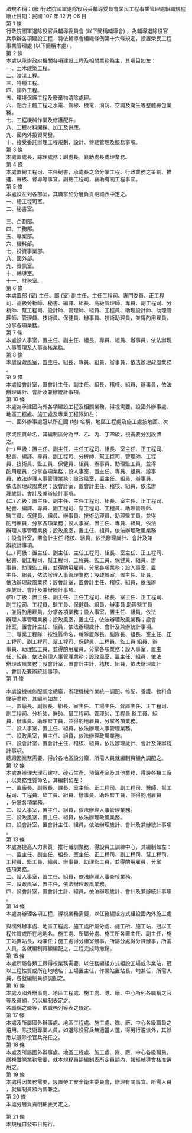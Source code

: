 法規名稱：(廢)行政院國軍退除役官兵輔導委員會榮民工程事業管理處組織規程  
廢止日期：民國 107 年 12 月 06 日  
第 1 條  
行政院國軍退除役官兵輔導委員會 (以下簡稱輔導會) ，為輔導退除役官  
兵承辦各項建設工程，特依輔導會組織條例第十六條規定，設置榮民工程  
事業管理處 (以下簡稱本處) 。  
第 2 條  
本處以承辦政府機關各項建設工程及相關業務為主，其項目如左：  
一、土木建築工程。  
二、浚渫工程。  
三、特種工程。  
四、國外工程。  
五、環境保護工程及廢棄物清除處理。  
六、配合主體工程之水電、管線、機電、消防、空調及衛生等整體總包業  
務。  
七、工程機械作業及修護配件。  
八、工程材料開採、加工及供應。  
九、國內外投資開發。  
十、接受委託辦理工程規劃、設計、營建管理及服務事項。  
第 3 條  
本處置處長，綜理處務；副處長，襄助處長處理業務。  
第 4 條  
本處置總工程司、主任秘書，承處長之命分掌工程、行政業務之策劃、推  
進、審核、督導等事宜。副總工程司，襄助有關工程事宜。  
第 5 條  
本處設左列各部室，其職掌於分層負責明細表中定之。  
一、總工程司室。  
二、秘書室。  


三、企劃部。  
四、工務部。  
五、專案部。  
六、機料部。  
七、投資事業部。  
八、國外部。  
九、資訊室。  
十、輔導室。  
十一、財務室。  
第 6 條  
本處置部 (室) 主任、部 (室) 副主任、主任工程司、專門委員、正工程  
司、高級分析師、秘書、編譯、組長、高級管理師、專員、副工程司、分  
析師、幫工程司、設計師、管理師、組員、工程員、助理設計師、助理管  
理師、管理員、技術員、保健員、辦事員、技術助理員，並得酌用雇員，  
分掌各項業務。  
第 7 條  
本處設人事室，置主任、副主任、組長、專員、組員、辦事員，依法辦理  
人事管理及人事查核業務。  
第 8 條  
本處設政風室，置主任、組長、專員、組員、辦事員，依法辦理政風業務  
。  
第 9 條  
本處設會計室，置會計主任、副主任、組長、稽核、組員、辦事員，依法  
辦理歲計、會計及兼辦統計事項。  
第 10 條  
本處為承建國內外各項建設工程及相關業務，得視需要，設國外辦事處、  
地區工程處、施工處及專業工程隊如左：  
一、國外辦事處冠以所在國 (地) 名稱，地區工程處及施工處按地區、次  


序或性質命名，其編制區分為甲、乙、丙、丁四級，視需要分別設置  
之。  
(一) 甲級：置主任、副主任、主任工程司、組長、室主任、正工程司、  
秘書、編譯、專員、副工程司、分析師、幫工程司、管理師、工程  
員、技術員、監工員、保健員、組員、辦事員、助理監工員，並得  
酌用雇員，分掌各項業務；設人事室，置主任、專員、組員、辦事  
員，依法辦理人事管理業務；設政風室，置主任、組員、辦事員，  
依法辦理政風業務；設會計室，置會計主任、稽核、組員，依法辦  
理歲計、會計及兼辦統計事項。  
(二) 乙級：置主任、副主任、主任工程司、組長、室主任、正工程司、  
秘書、編譯、專員、副工程司、幫工程司、工程員、助理管理師、  
監工員、保健員、組員、辦事員、技術助理員、助理監工員，並得  
酌用雇員，分掌各項業務；設人事室，置主任、專員、組員，依法  
辦理人事管理業務；設政風室，置主任、組員，依法辦理政風業務  
；設會計室，置會計主任 稽核、組員，依法辦理歲計、會計及兼  
辦統計事項。  
(三) 丙級：置主任、副主任、主任工程司、組長、室主任、正工程司、  
秘書、副工程司、幫工程司、工程員、監工員、保健員、組員、辦  
事員、助理監工員，並得酌用雇員，分掌各項業務；設人事室，置  
主任、組員，依法辦理人事管理業務；設政風室，置主任、組員，  
依法辦理政風業務；設會計室，置會計主任、稽核、組員，依法辦  
理歲計、會計及兼辦統計事項。  
(四) 丁級：置主任、副主任、主任工程司、組長、室主任、正工程司、  
副工程司、工程員、監工員、保健員、組員、辦事員 助理監工員  
，並得酌用雇員，分掌各項業務；設人事室，置主任、組員，依法  
辦理人事管理業務；設政風室，置主任，依法辦理政風業務；設會  
計室，置會計主任、組員，依法辦理歲計、會計及兼辦統計事項。  
二、專業工程隊：按性質命名，每隊置隊長、副隊長、組長、室主任、正  
工程司、副工程司、幫工程司、保健員、工程員、監工員 組員、辦  
事員、助理監工員，並得酌用雇員，分掌各項業務；設人事室，置主  
任、組員，依法辦理人事管理業務；設政風室，置主任、組員，依法  
辦理政風業務；設會計室，置會計主計、稽核、組員，依法辦理歲計  
、會計及兼辦統計事項。  
第 11 條  


本處設機械修配調度總廠，辦理機械作業統一調配、修配、養護、物料倉  
儲等業務，其編制如左：  
一、置廠長、副廠長、組長、室主任、工場主任、倉庫主任、正工程司、  
副工程司、分析師、醫師、幫工程司、管理師、工程員 監工員、組  
員、辦事員、助理監工員，並得酌用雇員，分掌各項業務。  
二、設人事室，置主任、組員，依法辦理人事管理業務。  
三、設政風室，置主任、組員，依法辦理政風業務。  
四、設會計室，置會計主任、稽核、組員，依法辦理歲計、會計及兼辦統  
計事項。  
總廠因業務需要，得於各地區設分廠，所需人員就編制員額內調配之。  
第 12 條  
本處為辦理大理石建材、砂石生產、預鑄產品及其他業務，得設各類工廠  
，以業務性質命名，其編制如左：  
一、置廠長、副廠長、課長、室主任、正工程司、副工程司、醫師、幫工  
程司、工程員、監工員、組員、辦事員、助理監工員，並得酌用雇員  
，分掌各項業務。  
二、設人事室，置主任、組員，依法辦理人事管理業務。  
三、設政風室，置主任、組員，依法辦理政風業務。  
四、設會計室，置會計主任、組員，依法辦理歲計、會計及兼辦統計事項  
。  
第 13 條  
本處為提高人力素質，推行職訓業務，得設員工訓練中心，其編制如左：  
一、置主任、副主任、組長、室主任、正工程司、副工程司、幫工程司、  
工程員、監工員、組員、辦事員、助理監工員，並得酌用雇員，分掌  
各項業務。  
二、設人事室，置主任、組員，依法辦理人事查核業務。  
三、設政風室，置主任，依法辦理政風業務。  
四、設會計室，置會計主計、組員，依法辦理歲計、會計及兼辦統計事項  
。  
第 14 條  
本處為辦理各項工程，得視業務需要，以任務編組方式組設國內外施工處  


與國外辦事處、地區工程處、施工處所屬分處、施工所、施工站，冠以工  
程性質或所在地地名。施工處、所屬分處、施工所各置主任、副主任，施  
工站置站長，均兼任；施工處得分組室辦事，所屬分處得分課辦事，所需  
人員，各就編制員額編配之，工程完成時撤銷。  
第 15 條  
本處所屬各類工廠得視業務需要，以任務編組方式組設工場或作業站，冠  
以工程性質或所在地地名；工場置主任，作業站置站長，均兼任，所需人  
員，各就編制員額調配之。  
第 16 條  
本處及國外辦事處、地區工程處、施工處、隊、廠、中心所列各職稱之官  
等及員額，另以編制表定之。  
各職稱之職等，依職務列等表之規定。  
第 17 條  
本處及所屬國外辦事處、地區工程處、施工處、隊、廠、中心各級職員之  
遴用，除技術專業人員，如退除役官兵無適當人選，得另行遴派外，其餘  
悉以退除役官兵充任之。  
第 18 條  
本處及所屬國外辦事處、地區工程處、施工處、隊、廠、中心各級職員，  
應視實際業務需要，就本規程員額編制表所定員額內，報經輔導會核准遴  
用之。  
第 19 條  
本處得因業務需要，設置勞工安全衛生委員會，辦理有關事宜。所需人員  
，就編制員額內調兼之。  
第 20 條  
本處分層負責明細表另定之。  


第 21 條  
本規程自發布日施行。  


